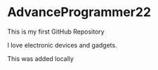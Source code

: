 # AdvanceProgrammer22

This is my first GitHub Repository

I love electronic devices and gadgets.

This was added locally